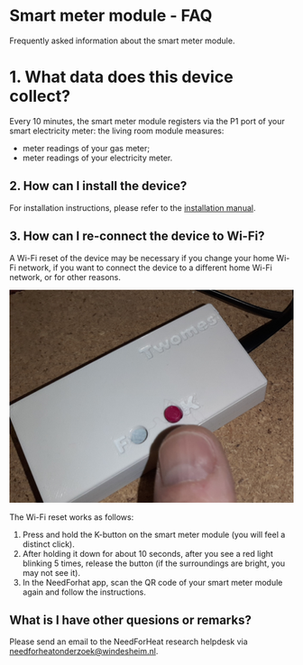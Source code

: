 # Smart meter module - FAQ

Frequently asked information about the smart meter module.

# 1. What data does this device collect?

Every 10 minutes, the smart meter module registers via the P1 port of your smart electricity meter:
the living room module measures:

- meter readings of your gas meter;
- meter readings of your electricity meter.

## 2. How can I install the device?

For installation instructions, please refer to the [installation manual](../../installation/).

## 3. How can I re-connect the device to Wi-Fi?

A Wi-Fi reset of the device may be necessary if you change your home Wi-Fi network, if you want to connect the device to a different home Wi-Fi network, or for other reasons.

![device](../assets/p1-gateway-wi-fi-reset.jpg)

The Wi-Fi reset works as follows:

1. Press and hold the K-button on the smart meter module (you will feel a distinct click).
2. After holding it down for about 10 seconds, after you see a red light blinking 5 times, release the button (if the surroundings are bright, you may not see it).
3. In the NeedForhat app, scan the QR code of your smart meter module again and follow the instructions.

## What is I have other quesions or remarks?
Please send an email to the NeedForHeat research helpdesk via [needforheatonderzoek@windesheim.nl](needforheatonderzoek@windesheim.nl).
